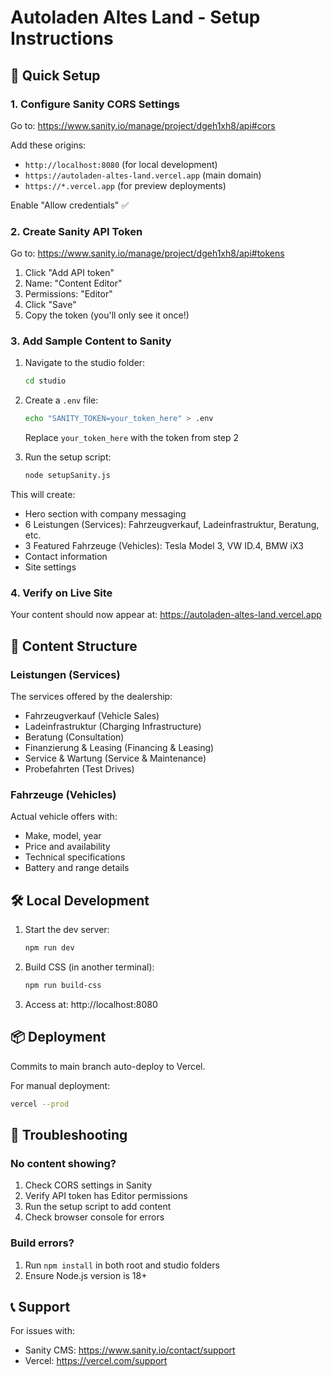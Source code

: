# Autoladen Altes Land - Setup Instructions

## 🚀 Quick Setup

### 1. Configure Sanity CORS Settings

Go to: https://www.sanity.io/manage/project/dgeh1xh8/api#cors

Add these origins:
- `http://localhost:8080` (for local development)
- `https://autoladen-altes-land.vercel.app` (main domain)
- `https://*.vercel.app` (for preview deployments)

Enable "Allow credentials" ✅

### 2. Create Sanity API Token

Go to: https://www.sanity.io/manage/project/dgeh1xh8/api#tokens

1. Click "Add API token"
2. Name: "Content Editor"
3. Permissions: "Editor"
4. Click "Save"
5. Copy the token (you'll only see it once!)

### 3. Add Sample Content to Sanity

1. Navigate to the studio folder:
   ```bash
   cd studio
   ```

2. Create a `.env` file:
   ```bash
   echo "SANITY_TOKEN=your_token_here" > .env
   ```
   Replace `your_token_here` with the token from step 2

3. Run the setup script:
   ```bash
   node setupSanity.js
   ```

This will create:
- Hero section with company messaging
- 6 Leistungen (Services): Fahrzeugverkauf, Ladeinfrastruktur, Beratung, etc.
- 3 Featured Fahrzeuge (Vehicles): Tesla Model 3, VW ID.4, BMW iX3
- Contact information
- Site settings

### 4. Verify on Live Site

Your content should now appear at:
https://autoladen-altes-land.vercel.app

## 📝 Content Structure

### Leistungen (Services)
The services offered by the dealership:
- Fahrzeugverkauf (Vehicle Sales)
- Ladeinfrastruktur (Charging Infrastructure)
- Beratung (Consultation)
- Finanzierung & Leasing (Financing & Leasing)
- Service & Wartung (Service & Maintenance)
- Probefahrten (Test Drives)

### Fahrzeuge (Vehicles)
Actual vehicle offers with:
- Make, model, year
- Price and availability
- Technical specifications
- Battery and range details

## 🛠️ Local Development

1. Start the dev server:
   ```bash
   npm run dev
   ```

2. Build CSS (in another terminal):
   ```bash
   npm run build-css
   ```

3. Access at: http://localhost:8080

## 📦 Deployment

Commits to main branch auto-deploy to Vercel.

For manual deployment:
```bash
vercel --prod
```

## 🔧 Troubleshooting

### No content showing?
1. Check CORS settings in Sanity
2. Verify API token has Editor permissions
3. Run the setup script to add content
4. Check browser console for errors

### Build errors?
1. Run `npm install` in both root and studio folders
2. Ensure Node.js version is 18+

## 📞 Support

For issues with:
- Sanity CMS: https://www.sanity.io/contact/support
- Vercel: https://vercel.com/support